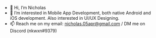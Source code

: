 - 👋 Hi, I’m Nicholas
- 👀 I’m interested in Mobile App Development, both native Android and iOS development. Also interested in UI/UX Designing.
- 📫 Reach me on my email: nicholas.05apr@gmail.com / DM me on Discord (nkwxn#9379)
